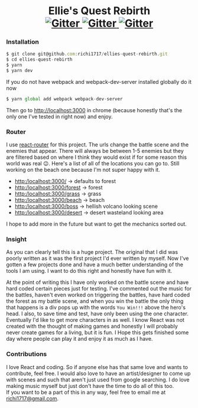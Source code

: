 <h1 align="center">
  Ellie's Quest Rebirth
  <br>
    <a href="https://travis-ci.org/richi1717/ellies-quest-rebirth">
      <img src="https://img.shields.io/travis/rust-lang/rust.svg?style=plastic" alt="Gitter">
    </a>
    <a href="https://github.com/richi1717/ellies-quest-rebirth">
      <img src="https://img.shields.io/david/expressjs/express.svg?style=plastic" alt="Gitter">
    </a>
    <a href="https://github.com/richi1717/ellies-quest-rebirth">
      <img src="https://img.shields.io/david/dev/expressjs/express.svg?style=plastic" alt="Gitter">
    </a>
</h1>

### Installation

```javascript
$ git clone git@github.com:richi1717/ellies-quest-rebirth.git
$ cd ellies-quest-rebirth
$ yarn
$ yarn dev
```

If you do not have webpack and webpack-dev-server installed globally do it now

```javascript
$ yarn global add webpack webpack-dev-server
```

Then go to [http://localhost:3000](http:/localhost:3000) in chrome (because honestly that's the only one I've tested in right now) and enjoy.

### Router

I use [react-router](https://github.com/ReactTraining/react-router) for this project.  The urls change the battle scene
and the enemies that appear.  There will always be between 1-5 enemies but they are filtered based on where I think they
would exist if for some reason this world was real 😉.  Here's a list of all of the locations you can go to. Still working
on the beach one because I'm not super happy with it.

  * [http:/localhost:3000/](http:/localhost:3000/)                 -> defaults to forest
  * [http:/localhost:3000/forest](http:/localhost:3000/forest)     -> forest
  * [http:/localhost:3000/grass](http:/localhost:3000/grass)       -> grass
  * [http:/localhost:3000/beach](http:/localhost:3000/beach)       -> beach
  * [http:/localhost:3000/boss](http:/localhost:3000/boss)         -> hellish volcano looking scene
  * [http:/localhost:3000/desert](http:/localhost:3000/desert)     -> desert wasteland looking area

I hope to add more in the future but want to get the mechanics sorted out.

### Insight

As you can clearly tell this is a huge project.  The original that I did was poorly written as it was the first project I'd ever written by myself.  Now I've gotten a few projects done and have a much better understanding of the tools I am using.  I want to do this right and honestly have fun with it.  

At the point of writing this I have only worked on the battle scene and have hard coded certain pieces just for testing.  I've commented out the music for the battles, haven't even worked on triggering the battles, have hard coded the forest as my battle scene, and when you win the battle the only thing that happens is a div pops up with the words `You Win!!!` above the hero's head.  I also, to save time and test, have only been using the one character.  Eventually I'd like to get more characters in as well.  I know React was not created with the thought of making games and honestly I will probably never create games for a living, but it is fun.  I Hope this gets finished some day where people can play it and enjoy it as much as I have.  


### Contributions

I love React and coding.  So if anyone else has that same love and wants to contribute, feel free.  I would also love to have an artist/designer to come up with scenes and such that aren't just used from google searching.  I do love making music myself but just don't have the time to do all of this too.  
If you want to be a part of this in any way, feel free to email me at richi1717@gmail.com.  
